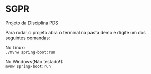 # SGPR
Projeto da Disciplina PDS

Para rodar o projeto abra o terminal na pasta demo e digite um dos seguintes comandas:

No Linux:  
`./mvnw spring-boot:run`

No Windows(Não testado!):  
`mvnw spring-boot:run`
